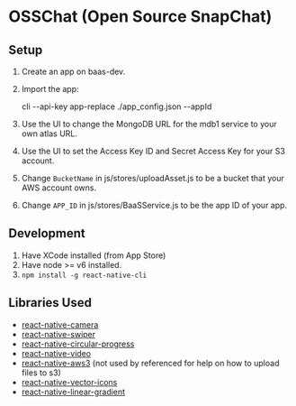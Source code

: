 # OSSChat (Open Source SnapChat)

## Setup

1. Create an app on baas-dev.
2. Import the app:

    cli --api-key <your-api-key> app-replace ./app_config.json --appId <app ID>

3. Use the UI to change the MongoDB URL for the mdb1 service to your own atlas URL.
4. Use the UI to set the Access Key ID and Secret Access Key for your S3 account.
5. Change `BucketName` in js/stores/uploadAsset.js to be a bucket that your AWS account owns.
6. Change `APP_ID` in js/stores/BaaSService.js to be the app ID of your app.


## Development

1. Have XCode installed (from App Store)
1. Have node >= v6 installed.
1. `npm install -g react-native-cli`

## Libraries Used

- [react-native-camera](https://github.com/lwansbrough/react-native-camera)
- [react-native-swiper](https://github.com/leecade/react-native-swiper)
- [react-native-circular-progress](https://github.com/bgryszko/react-native-circular-progress)
- [react-native-video](https://github.com/react-native-community/react-native-video)
- [react-native-aws3](https://github.com/benjreinhart/react-native-aws3) (not used by referenced for help on how to upload files to s3)
- [react-native-vector-icons](https://github.com/oblador/react-native-vector-icons)
- [react-native-linear-gradient](https://github.com/react-native-community/react-native-linear-gradient)
